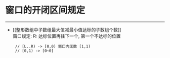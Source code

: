 #  窗口的开闭区间规定


---


- [[整形数组中子数组最大值减最小值达标的子数组个数]]   
   窗口规定: 
   R: 达标位置再往下一个, 第一个不达标的位置
   ```text
    // [L..R) -> [0,0) 窗口内无数 [1,1)
    // [0,1) -> [0~0]
   ```
  